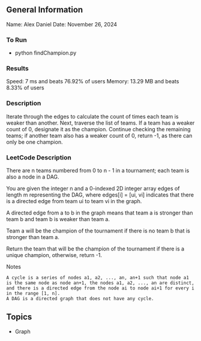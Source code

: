 ## General Information
Name: Alex Daniel
Date: November 26, 2024

### To Run
- python findChampion.py

### Results
Speed: 7 ms and beats 76.92% of users
Memory: 13.29 MB and beats 8.33% of users

### Description
Iterate through the edges to calculate the count of times each team is weaker than another. Next, traverse the list of teams. If a team has a weaker count of 0, designate it as the champion. Continue checking the remaining teams; if another team also has a weaker count of 0, return -1, as there can only be one champion.

### LeetCode Description
There are n teams numbered from 0 to n - 1 in a tournament; each team is also a node in a DAG.

You are given the integer n and a 0-indexed 2D integer array edges of length m representing the DAG, where edges[i] = [ui, vi] indicates that there is a directed edge from team ui to team vi in the graph.

A directed edge from a to b in the graph means that team a is stronger than team b and team b is weaker than team a.

Team a will be the champion of the tournament if there is no team b that is stronger than team a.

Return the team that will be the champion of the tournament if there is a unique champion, otherwise, return -1.

Notes

    A cycle is a series of nodes a1, a2, ..., an, an+1 such that node a1 is the same node as node an+1, the nodes a1, a2, ..., an are distinct, and there is a directed edge from the node ai to node ai+1 for every i in the range [1, n].
    A DAG is a directed graph that does not have any cycle.

## Topics
- Graph